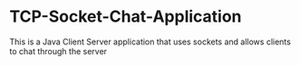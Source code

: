 # TCP-Socket-Chat-Application
This is a Java Client Server application that uses sockets and allows clients to chat through the server
